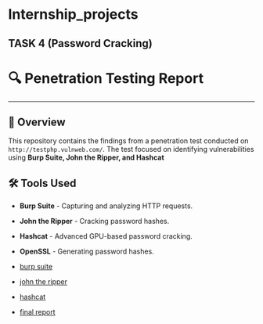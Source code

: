 # Internship_projects


## TASK 4 (Password Cracking)

# 🔍 Penetration Testing Report

---


## 📌 Overview
This repository contains the findings from a penetration test conducted on `http://testphp.vulnweb.com/`. The test focused on identifying vulnerabilities using **Burp Suite, John the Ripper, and Hashcat**

## 🛠 Tools Used
- **Burp Suite** - Capturing and analyzing HTTP requests.
- **John the Ripper** - Cracking password hashes.
- **Hashcat** - Advanced GPU-based password cracking.
- **OpenSSL** - Generating password hashes.

- [burp suite](#burp_findings.md)
- [john the ripper](#john_ripper_findings.md)
- [hashcat](#hashcat_findings.md)
- [final report](#report.md)

